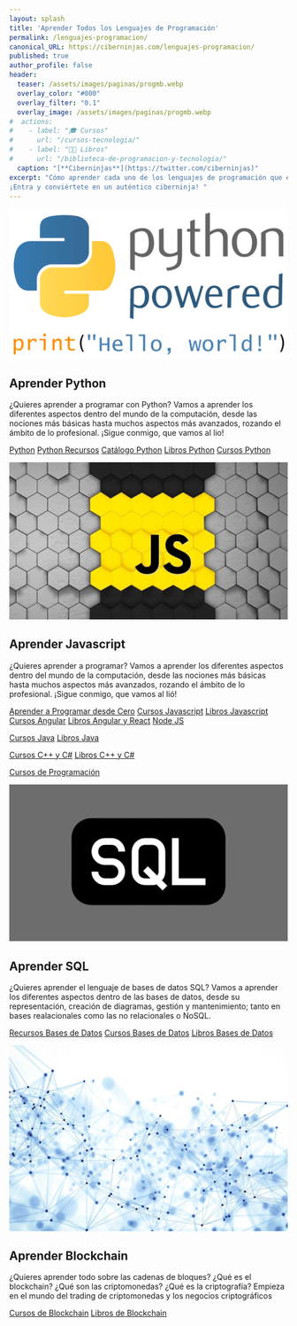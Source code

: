 ```yaml
---
layout: splash
title: 'Aprender Todos los Lenguajes de Programación'
permalink: /lenguajes-programacion/
canonical_URL: https://ciberninjas.com/lenguajes-programacion/
published: true
author_profile: false
header:
  teaser: /assets/images/paginas/progmb.webp
  overlay_color: "#000"
  overlay_filter: "0.1"
  overlay_image: /assets/images/paginas/progmb.webp
#  actions:
#    - label: "🎓 Cursos"
#      url: "/cursos-tecnologia/"
#    - label: "👨‍💻 Libros"
#      url: "/biblioteca-de-programacion-y-tecnologia/"
  caption: "[**Ciberninjas**](https://twitter.com/ciberninjas)"
excerpt: "Cómo aprender cada uno de los lenguajes de programación que existen
¡Entra y conviértete en un auténtico ciberninja! "
---
```

<!-- CAJA 1 PROGRAMACION-->
<div class="feature__wrapper">
<div class="feature__item--left">
    <div class="archive__item">
        <div class="archive__item-teaser">
            <a href="/python/" title="Cómo aprender a programar en Python desde cero para principiantes y recursos para programadores y desarrolladores web"><img src="/assets/images/paginas/python-by-photoartmedia-dbmejle.webp" alt="Aprende a programar a Python y todo lo que debes conocer para comenzar a ser un programador profesional"></a>
        </div>
        <div class="archive__item-body">
            <h2 class="archive__item-title">Aprender Python</h2>
            <div class="archive__item-excerpt">
                <p>¿Quieres aprender a programar con Python? Vamos a aprender los diferentes aspectos dentro del mundo de la computación, desde las nociones más básicas hasta muchos aspectos más avanzados, rozando el ámbito de lo profesional. ¡Sigue conmigo, que vamos al lio!</p>
            </div>
            <p><a href="/python/" title="Cómo aprender Python desde cero para principiantes y recursos para programadores y desarrolladores web" class="btn btn--inverse btn--large">Python</a> <a href="/python-recursos/" title="Encuentra recursos de Python" class="btn btn--inverse btn--large">Python Recursos</a> <a href="/python-recursos/" title="Compra Los Más Brillantes libros en PDF y Ebook de Python" class="btn btn--inverse btn--large">Catálogo Python</a> <a href="https://ouo.io/HzZZJA" title="Los Mejores Libros en PDF de Python" class="btn btn--inverse btn--large">Libros Python</a> <a href="https://ouo.io/CNr4s3" title="Encuentra recursos de Python" class="btn btn--inverse btn--large">Cursos Python</a></p>
        </div>
    </div>
</div>
</div>
<!-- CAJA 2 - JAVASCRIPT -->
<div class="feature__wrapper">
<div class="feature__item--left">
    <div class="archive__item">
        <div class="archive__item-teaser">
            <a href="/javascript/" title="Aprende a programar Javascript y todo lo que debes conocer para comenzar a ser un programador profesional"><img src="/assets/images/wallpaper/javascript/javascript-colmena.webp" alt="Aprende a programar Javascript y todo lo que debes conocer para comenzar a ser un programador profesional"></a>
        </div>
        <div class="archive__item-body">
            <h2 class="archive__item-title">Aprender Javascript</h2>
            <div class="archive__item-excerpt">
                <p>¿Quieres aprender a programar? Vamos a aprender los diferentes aspectos dentro del mundo de la computación, desde las nociones más básicas hasta muchos aspectos más avanzados, rozando el ámbito de lo profesional. ¡Sigue conmigo, que vamos al lió!</p>
            </div>
            <p><a href="/programar/" title="Las noticias en directo sobre desarrolladores web y programación y diseño gráfico y videojuegos" class="btn btn--inverse btn--large">Aprender a Programar desde Cero</a> <a href="https://ouo.io/dWJ0C8" title="Cursos para aprender Javascript desde cero para principiantes y otras páginas sobre Javascript" class="btn btn--inverse btn--large">Cursos Javascript</a> <a href="https://ouo.io/dYJQyq" title="Libros en PDF para aprender Javascript desde cero para principiantes y otros recursos de Javascript" class="btn btn--inverse btn--large">Libros Javascript</a> <a href="https://ouo.io/fuXc7z" title="Cursos para aprender Angular, React y Vue desde cero para principiantes y otras páginas sobre Javascript" class="btn btn--inverse btn--large">Cursos Angular</a> <a href="https://ouo.io/V7emjN" title="Libros en PDF para aprender Angular, React y Vue desde cero para principiantes y otros recursos de Javascript" class="btn btn--inverse btn--large">Libros Angular y React</a> <a href="/nodejs/" title="Aprender a utilizar NodeJS y los mejores tutoriales para su uso" class="btn btn--inverse btn--large">Node JS</a></p>
        </div>
    </div>
</div>
</div>
<!-- PANEL DE LENGUAJES DE PROGRAMACION SIN CASILLERO AUN -->
<p><a href="https://ouo.io/YIo7Mfg" title="Cursos para aprender Java desde cero para principiantes y otras páginas sobre Java" class="btn btn--inverse btn--large">Cursos Java</a> <a href="https://ouo.io/lK8mGR" title="Libros en PDF para aprender Java desde cero para principiantes y otros recursos de Java" class="btn btn--inverse btn--large">Libros Java</a></p>
<p><a href="https://ouo.io/0zOIkn" title="Cursos para aprender C++ desde cero para principiantes y otras páginas sobre Java" class="btn btn--inverse btn--large">Cursos C++ y C#</a> <a href="https://ouo.io/HssG7FZ" title="Libros en PDF para aprender C++ desde cero para principiantes y otros recursos de Java" class="btn btn--inverse btn--large">Libros C++ y C#</a></p>
<p><a href="https://ouo.io/5gtlMr" title="Cursos de Udemy Gratis por Navidad" class="btn btn--inverse btn--large">Cursos de Programación</a></p>
<!-- CAJA 3 - SQL -->
<div class="feature__wrapper">
<div class="feature__item--left">
    <div class="archive__item">
        <div class="archive__item-teaser">
            <a href="/bases-datos-recursos/" title="Aprende el lenguaje de bases de datos SQL y todo lo que debes conocer para comenzar a ser un programador profesional"><img src="/assets/images/lenguajes_y_mas_1280x720/sql-logo-fake.webp" alt="Aprende el lenguaje de bases de datos SQL y todo lo que debes conocer para comenzar a ser un programador profesional"></a>
        </div>
        <div class="archive__item-body">
            <h2 class="archive__item-title">Aprender SQL</h2>
            <div class="archive__item-excerpt">
                <p>¿Quieres aprender el lenguaje de bases de datos SQL? Vamos a aprender los diferentes aspectos dentro de las bases de datos, desde su representación, creación de diagramas, gestión y mantenimiento; tanto en bases realacionales como las no relacionales o NoSQL.</p>
            </div>
            <p><a href="/bases-datos-recursos/" title="Los mejores artículos y enlaces sobre bases de datos de 2020" class="btn btn--inverse btn--large">Recursos Bases de Datos</a> <a href="https://ouo.io/3i2Ewv" title="Cursos para aprender Bases de Datos SQL desde cero para principiantes y otras páginas sobre bases de datos" class="btn btn--inverse btn--large">Cursos Bases de Datos</a> <a href="https://ouo.io/knn0L7" title="Libros en PDF para aprender bases de datos SQL desde cero para principiantes y otros recursos de bases de datos" class="btn btn--inverse btn--large">Libros Bases de Datos</a></p>
        </div>
    </div>
</div>
</div>
<!-- CAJA 3 - Blockchain -->
<div class="feature__wrapper">
<div class="feature__item--left">
    <div class="archive__item">
        <div class="archive__item-teaser">
            <a href="/bases-datos-recursos/" title="Aprende Blockchain y todo lo que debes conocer para comenzar a ser un programador profesional"><img src="/assets/images/paginas/blockchain-red.webp" alt="Aprende Blockchain y todo lo que debes conocer para comenzar a ser un programador profesional"></a>
        </div>
        <div class="archive__item-body">
            <h2 class="archive__item-title">Aprender Blockchain</h2>
            <div class="archive__item-excerpt">
                <p>¿Quieres aprender todo sobre las cadenas de bloques? ¿Qué es el blockchain? ¿Qué son las criptomonedas? ¿Qué es la criptografía? Empieza en el mundo del trading de criptomonedas y los negocios criptográficos</p>
            </div>
            <p><a href="https://ouo.io/Z20BtL" title="Cursos para aprender blockchain y todo sobre las criptomonedas desde cero para principiantes y otros recursos de bases de datos" class="btn btn--inverse btn--large">Cursos de Blockchain</a> <a href="https://ouo.io/kUPZSo" title="Libros en PDF para aprender blockchain y todo sobre las criptomonedas desde cero para principiantes y otros recursos de bases de datos" class="btn btn--inverse btn--large">Libros de Blockchain</a></p>
        </div>
    </div>
</div>
</div>
